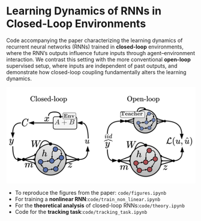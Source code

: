 # Learning Dynamics of RNNs in Closed-Loop Environments

Code accompanying the paper characterizing the learning dynamics of recurrent neural networks (RNNs) trained in **closed-loop** environments, where the RNN’s outputs influence future inputs through agent–environment interaction. We contrast this setting with the more conventional **open-loop** supervised setup, where inputs are independent of past outputs, and demonstrate how closed-loop coupling fundamentally alters the learning dynamics.

![Framework](https://github.com/yoavger/closed_loop_rnn_learning_dynamics/blob/main/figs/framework.png?raw=true)

- To reproduce the figures from the paper: ```code/figures.ipynb```
- For training a **nonlinear RNN**:```code/train_non_linear.ipynb```
- For the **theoretical analysis** of closed-loop RNNs:```code/theory.ipynb```
- Code for the **tracking task**:```code/tracking_task.ipynb```



